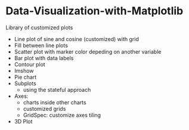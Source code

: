 # Data-Visualization-with-Matplotlib
Library of customized plots
- Line plot of sine and cosine (customized) with grid
- Fill between line plots
- Scatter plot with marker color depeding on another variable
- Bar plot with data labels
- Contour plot
- Imshow
- Pie chart
- Subplots
  - using the stateful approach
- Axes: 
  - charts inside other charts
  - customized grids
  - GridSpec: customize axes tiling
- 3D Plot
